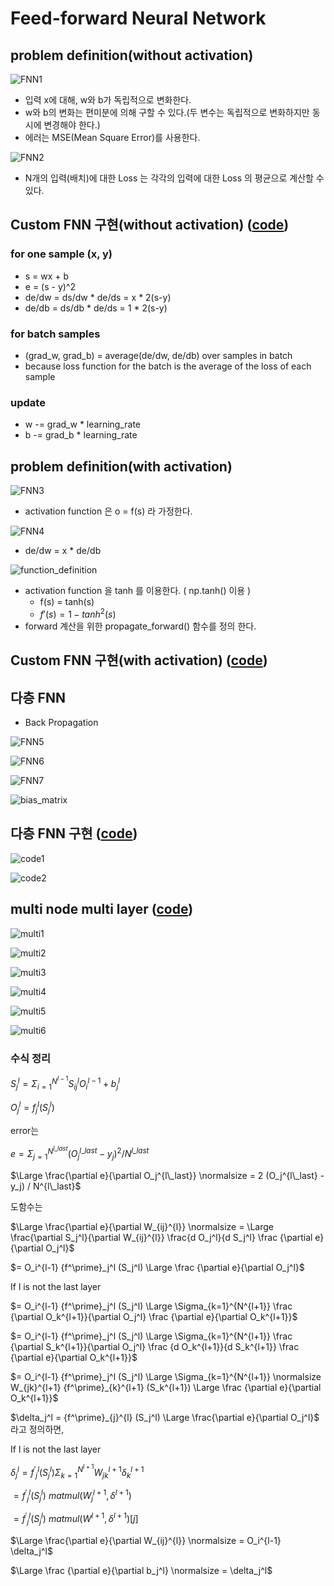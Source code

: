 # Feed-forward Neural Network

## problem definition(without activation)

![FNN1](./img/FNN1.jpg)

- 입력 x에 대해, w와 b가 독립적으로 변화한다.
- w와 b의 변화는 편미분에 의해 구할 수 있다.(두 변수는 독립적으로 변화하지만 동시에 변경해야 한다.)
- 에러는 MSE(Mean Square Error)를 사용한다.

![FNN2](./img/FNN2.jpg)

- N개의 입력(배치)에 대한 Loss 는 각각의 입력에 대한 Loss 의 평균으로 계산할 수 있다.

## Custom FNN 구현(without activation) ([code](07%20custom%20FNN%200.py))

### for one sample (x, y)

- s = wx + b
- e = (s - y)^2
- de/dw = ds/dw * de/ds = x * 2(s-y)
- de/db = ds/db * de/ds = 1 * 2(s-y)

### for batch samples

- (grad_w, grad_b) = average(de/dw, de/db) over samples in batch
- because loss function for the batch is the average of the loss of each sample

### update

- w -= grad_w * learning_rate
- b -= grad_b * learning_rate

## problem definition(with activation)

![FNN3](./img/FNN3.jpg)

- activation function 은 o = f(s) 라 가정한다. 

![FNN4](./img/FNN4.jpg)

- de/dw = x * de/db

![function_definition](./img/fnn_function_definition.jpg)

- activation function 을 tanh 를 이용한다. ( np.tanh() 이용 )
  - f(s) = tanh(s)
  - $f\prime(s) = 1 - tanh^2(s)$
- forward 계산을 위한 propagate_forward() 함수를 정의 한다.

## Custom FNN 구현(with activation) ([code](07%20custom%20FNN%201.py))

## 다층 FNN

- Back Propagation

![FNN5](./img/FNN5.jpg)

![FNN6](./img/FNN6.jpg)

![FNN7](./img/FNN7.jpg)

![bias_matrix](./img/bias_matrix.jpg)

## 다층 FNN 구현 ([code](07%20custom%20FNN%202.py))

![code1](./img/fnn_code1.jpg)

![code2](./img/fnn_code2.jpg)

## multi node multi layer ([code](07%20custom%20FNN%203.py))

![multi1](./img/multi1.jpg)

![multi2](./img/multi2.jpg)

![multi3](./img/multi3.jpg)

![multi4](./img/multi4.jpg)

![multi5](./img/multi5.jpg)

![multi6](./img/multi6.jpg)

### 수식 정리

$S_j^l = \Sigma_{i=1}^{N^{l-1}} S_{ij}^l O_i^{l-1} + b_j^l$

$O_j^l = f_j^l (S_j^l)$

error는

$e = \Sigma_{j=1}^{N^{l\_last}} (O_j^{l\_last} - y_j)^2 / N^{l\_last}$

$\Large \frac{\partial e}{\partial O_j^{l\_last}} \normalsize = 2 (O_j^{l\_last} - y_j) / N^{l\_last}$

도함수는

$\Large \frac{\partial e}{\partial W_{ij}^{l}} \normalsize = \Large \frac{\partial S_j^l}{\partial W_{ij}^{l}} \frac{d O_j^l}{d S_j^l} \frac {\partial e}{\partial O_j^l}$

$= O_i^{l-1} {f^\prime}_j^l (S_j^l) \Large \frac {\partial e}{\partial O_j^l}$

If l is not the last layer

$= O_i^{l-1} {f^\prime}_j^l (S_j^l) \Large \Sigma_{k=1}^{N^{l+1}} \frac {\partial O_k^{l+1}}{\partial O_j^l} \frac {\partial e}{\partial O_k^{l+1}}$

$= O_i^{l-1} {f^\prime}_j^l (S_j^l) \Large \Sigma_{k=1}^{N^{l+1}} \frac {\partial S_k^{l+1}}{\partial O_j^l} \frac {d O_k^{l+1}}{d S_k^{l+1}} \frac {\partial e}{\partial O_k^{l+1}}$

$= O_i^{l-1} {f^\prime}_j^l (S_j^l) \Large \Sigma_{k=1}^{N^{l+1}} \normalsize W_{jk}^{l+1} {f^\prime}_{k}^{l+1} (S_k^{l+1}) \Large \frac {\partial e}{\partial O_k^{l+1}}$

$\delta_j^l = {f^\prime}_{j}^{l} (S_j^l) \Large \frac{\partial e}{\partial O_j^l}$ 라고 정의하면,

If l is not the last layer

$\delta_j^l = {f^\prime}_{j}^{l} (S_j^l) \Sigma_{k=1}^{N^{l+1}} W_{jk}^{l+1} \delta_{k}^{l+1}$

$= {f^\prime}_{j}^{l} (S_j^l) \ matmul(W_{j}^{l+1}, \delta^{l+1})$

$= {f^\prime}_{j}^{l} (S_j^l) \ matmul(W^{l+1}, \delta^{l+1})[j]$

$\Large \frac{\partial e}{\partial W_{ij}^{l}} \normalsize = O_i^{l-1} \delta_j^l$

$\Large \frac {\partial e}{\partial b_j^l} \normalsize = \delta_j^l$
